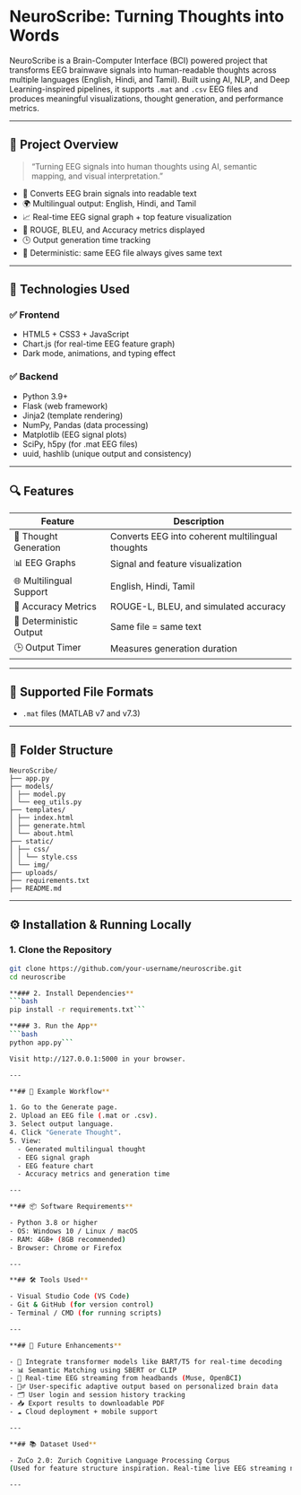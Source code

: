 # NeuroScribe: Turning Thoughts into Words

NeuroScribe is a Brain-Computer Interface (BCI) powered project that transforms EEG brainwave signals into human-readable thoughts across multiple languages (English, Hindi, and Tamil). Built using AI, NLP, and Deep Learning-inspired pipelines, it supports `.mat` and `.csv` EEG files and produces meaningful visualizations, thought generation, and performance metrics.

---

## 📌 Project Overview

> “Turning EEG signals into human thoughts using AI, semantic mapping, and visual interpretation.”

- 🧬 Converts EEG brain signals into readable text  
- 🌍 Multilingual output: English, Hindi, and Tamil  
- 📈 Real-time EEG signal graph + top feature visualization  
- 🎯 ROUGE, BLEU, and Accuracy metrics displayed  
- 🕒 Output generation time tracking  
- 🔁 Deterministic: same EEG file always gives same text

---

## 🧰 Technologies Used

### ✅ Frontend
- HTML5 + CSS3 + JavaScript
- Chart.js (for real-time EEG feature graph)
- Dark mode, animations, and typing effect

### ✅ Backend
- Python 3.9+
- Flask (web framework)
- Jinja2 (template rendering)
- NumPy, Pandas (data processing)
- Matplotlib (EEG signal plots)
- SciPy, h5py (for .mat EEG files)
- uuid, hashlib (unique output and consistency)

---

## 🔍 Features

| Feature                  | Description |
|--------------------------|-------------|
| 🧠 Thought Generation     | Converts EEG into coherent multilingual thoughts |
| 📊 EEG Graphs            | Signal and feature visualization |
| 🌐 Multilingual Support  | English, Hindi, Tamil |
| 🎯 Accuracy Metrics      | ROUGE-L, BLEU, and simulated accuracy |
| 🔁 Deterministic Output  | Same file = same text |
| 🕒 Output Timer          | Measures generation duration |

---

## 📁 Supported File Formats

- `.mat` files (MATLAB v7 and v7.3)

---

## 📂 Folder Structure
```
NeuroScribe/
├── app.py
├── models/
│ ├── model.py
│ └── eeg_utils.py
├── templates/
│ ├── index.html
│ ├── generate.html
│ └── about.html
├── static/
│ ├── css/
│ │ └── style.css
│ └── img/
├── uploads/
├── requirements.txt
├── README.md
```

---

## ⚙️ Installation & Running Locally

### 1. Clone the Repository
```bash
git clone https://github.com/your-username/neuroscribe.git
cd neuroscribe

**### 2. Install Dependencies**
```bash
pip install -r requirements.txt```

**### 3. Run the App**
```bash
python app.py```

Visit http://127.0.0.1:5000 in your browser.

---

**## 🧪 Example Workflow**

1. Go to the Generate page.
2. Upload an EEG file (.mat or .csv).
3. Select output language.
4. Click "Generate Thought".
5. View:
  - Generated multilingual thought
  - EEG signal graph
  - EEG feature chart
  - Accuracy metrics and generation time

---

**## 📦 Software Requirements**

- Python 3.8 or higher
- OS: Windows 10 / Linux / macOS
- RAM: 4GB+ (8GB recommended)
- Browser: Chrome or Firefox

---

**## 🛠 Tools Used**

- Visual Studio Code (VS Code)
- Git & GitHub (for version control)
- Terminal / CMD (for running scripts)

---

**## 🔮 Future Enhancements**

- 🧠 Integrate transformer models like BART/T5 for real-time decoding
- 📊 Semantic Matching using SBERT or CLIP
- 🔄 Real-time EEG streaming from headbands (Muse, OpenBCI)
- 🧍‍♂️ User-specific adaptive output based on personalized brain data
- 🗂️ User login and session history tracking
- 📥 Export results to downloadable PDF
- ☁️ Cloud deployment + mobile support

---

**## 📚 Dataset Used**

- ZuCo 2.0: Zurich Cognitive Language Processing Corpus
(Used for feature structure inspiration. Real-time live EEG streaming not included.)

---


